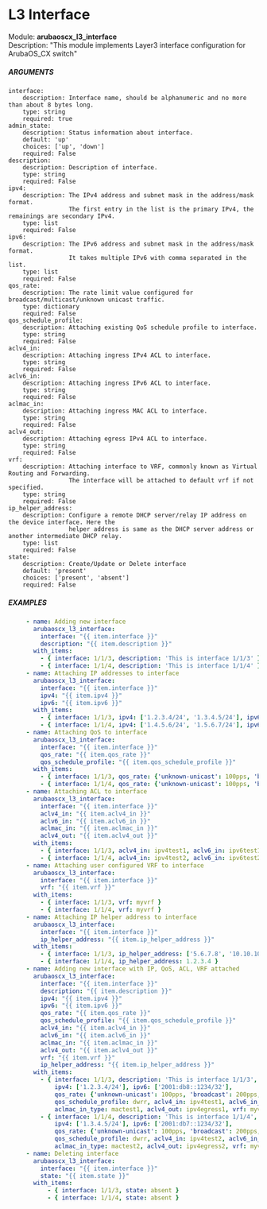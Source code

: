# L3 Interface
Module: ****arubaoscx_l3_interface****  
Description: "This module implements Layer3 interface configuration for ArubaOS_CX switch"

##### ARGUMENTS
    interface:
        description: Interface name, should be alphanumeric and no more than about 8 bytes long.
        type: string
        required: true
    admin_state:
        description: Status information about interface.
        default: 'up'
        choices: ['up', 'down']
        required: False
    description:
        description: Description of interface.
        type: string
        required: False
    ipv4:
        description: The IPv4 address and subnet mask in the address/mask format.
                     The first entry in the list is the primary IPv4, the remainings are secondary IPv4.
        type: list
        required: False
    ipv6:
        description: The IPv6 address and subnet mask in the address/mask format.
                     It takes multiple IPv6 with comma separated in the list.
        type: list
        required: False
    qos_rate:
        description: The rate limit value configured for broadcast/multicast/unknown unicast traffic.
        type: dictionary
        required: False
    qos_schedule_profile:
        description: Attaching existing QoS schedule profile to interface.
        type: string
        required: False
    aclv4_in:
        description: Attaching ingress IPv4 ACL to interface.
        type: string
        required: False
    aclv6_in:
        description: Attaching ingress IPv6 ACL to interface.
        type: string
        required: False
    aclmac_in:
        description: Attaching ingress MAC ACL to interface.
        type: string
        required: False
    aclv4_out:
        description: Attaching egress IPv4 ACL to interface.
        type: string
        required: False
    vrf:
        description: Attaching interface to VRF, commonly known as Virtual Routing and Forwarding.
                     The interface will be attached to default vrf if not specified.
        type: string
        required: False
    ip_helper_address:
        description: Configure a remote DHCP server/relay IP address on the device interface. Here the
                     helper address is same as the DHCP server address or another intermediate DHCP relay.
        type: list
        required: False
    state:
        description: Create/Update or Delete interface
        default: 'present'
        choices: ['present', 'absent']
        required: False

##### EXAMPLES
```YAML
     - name: Adding new interface
       arubaoscx_l3_interface:
         interface: "{{ item.interface }}"
         description: "{{ item.description }}"
       with_items:
         - { interface: 1/1/3, description: 'This is interface 1/1/3' }
         - { interface: 1/1/4, description: 'This is interface 1/1/4' }
     - name: Attaching IP addresses to interface
       arubaoscx_l3_interface:
         interface: "{{ item.interface }}"
         ipv4: "{{ item.ipv4 }}"
         ipv6: "{{ item.ipv6 }}"
       with_items:
         - { interface: 1/1/3, ipv4: ['1.2.3.4/24', '1.3.4.5/24'], ipv6: ['2000:db8::1234/32', '2001:db8::1234/32'] }
         - { interface: 1/1/4, ipv4: ['1.4.5.6/24', '1.5.6.7/24'], ipv6: ['2002:db8::1234/32', '2003:db8::1234/32'] }
     - name: Attaching QoS to interface
       arubaoscx_l3_interface:
         interface: "{{ item.interface }}"
         qos_rate: "{{ item.qos_rate }}"
         qos_schedule_profile: "{{ item.qos_schedule_profile }}"
       with_items:
         - { interface: 1/1/3, qos_rate: {'unknown-unicast': 100pps, 'broadcast': 200pps, 'multicast': 200pps}, qos_schedule_profile: dwrr }
         - { interface: 1/1/4, qos_rate: {'unknown-unicast': 100pps, 'broadcast': 200pps, 'multicast': 200pps}, qos_schedule_profile: dwrr }
     - name: Attaching ACL to interface
       arubaoscx_l3_interface:
         interface: "{{ item.interface }}"
         aclv4_in: "{{ item.aclv4_in }}"
         aclv6_in: "{{ item.aclv6_in }}"
         aclmac_in: "{{ item.aclmac_in }}"
         aclv4_out: "{{ item.aclv4_out }}"
       with_items:
         - { interface: 1/1/3, aclv4_in: ipv4test1, aclv6_in: ipv6test1, aclmac_in: mactest1, aclv4_out: ipv4egress1 }
         - { interface: 1/1/4, aclv4_in: ipv4test2, aclv6_in: ipv6test2, aclmac_in: mactest2, aclv4_out: ipv4egress2 }
     - name: Attaching user configured VRF to interface
       arubaoscx_l3_interface:
         interface: "{{ item.interface }}"
         vrf: "{{ item.vrf }}"
       with_items:
         - { interface: 1/1/3, vrf: myvrf }
         - { interface: 1/1/4, vrf: myvrf }
     - name: Attaching IP helper address to interface
       arubaoscx_l3_interface:
         interface: "{{ item.interface }}"
         ip_helper_address: "{{ item.ip_helper_address }}"
       with_items:
         - { interface: 1/1/3, ip_helper_address: ['5.6.7.8', '10.10.10.10'] }
         - { interface: 1/1/4, ip_helper_address: 1.2.3.4 }
     - name: Adding new interface with IP, QoS, ACL, VRF attached
       arubaoscx_l3_interface:
         interface: "{{ item.interface }}"
         description: "{{ item.description }}"
         ipv4: "{{ item.ipv4 }}"
         ipv6: "{{ item.ipv6 }}"
         qos_rate: "{{ item.qos_rate }}"
         qos_schedule_profile: "{{ item.qos_schedule_profile }}"
         aclv4_in: "{{ item.aclv4_in }}"
         aclv6_in: "{{ item.aclv6_in }}"
         aclmac_in: "{{ item.aclmac_in }}"
         aclv4_out: "{{ item.aclv4_out }}"
         vrf: "{{ item.vrf }}"
         ip_helper_address: "{{ item.ip_helper_address }}"
       with_items:
         - { interface: 1/1/3, description: 'This is interface 1/1/3',
             ipv4: ['1.2.3.4/24'], ipv6: ['2001:db8::1234/32'],
             qos_rate: {'unknown-unicast': 100pps, 'broadcast': 200pps, 'multicast': 200pps},
             qos_schedule_profile: dwrr, aclv4_in: ipv4test1, aclv6_in_type: ipv6test1,
             aclmac_in_type: mactest1, aclv4_out: ipv4egress1, vrf: myvrf, ip_helper_address: 10.10.10.10 }
         - { interface: 1/1/4, description: 'This is interface 1/1/4',
             ipv4: ['1.3.4.5/24'], ipv6: ['2001:db7::1234/32'],
             qos_rate: {'unknown-unicast': 100pps, 'broadcast': 200pps, 'multicast': 200pps},
             qos_schedule_profile: dwrr, aclv4_in: ipv4test2, aclv6_in_type: ipv6test2,
             aclmac_in_type: mactest2, aclv4_out: ipv4egress2, vrf: myvrf, ip_helper_address: 10.10.10.10 }
     - name: Deleting interface
       arubaoscx_l3_interface:
         interface: "{{ item.interface }}"
         state: "{{ item.state }}"
       with_items:
           - { interface: 1/1/3, state: absent }
           - { interface: 1/1/4, state: absent }

```